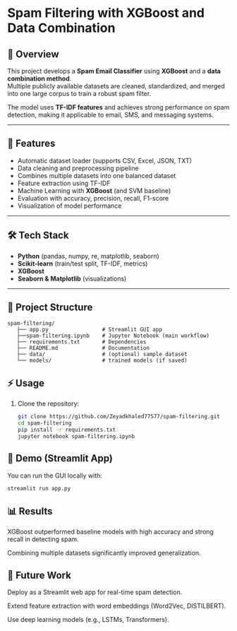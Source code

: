 # Spam Filtering with XGBoost and Data Combination

## 📖 Overview
This project develops a **Spam Email Classifier** using **XGBoost** and a **data combination method**.  
Multiple publicly available datasets are cleaned, standardized, and merged into one large corpus to train a robust spam filter.  

The model uses **TF-IDF features** and achieves strong performance on spam detection, making it applicable to email, SMS, and messaging systems.  

---

## 🚀 Features
- Automatic dataset loader (supports CSV, Excel, JSON, TXT)
- Data cleaning and preprocessing pipeline
- Combines multiple datasets into one balanced dataset
- Feature extraction using TF-IDF
- Machine Learning with **XGBoost** (and SVM baseline)
- Evaluation with accuracy, precision, recall, F1-score
- Visualization of model performance

---

## 🛠️ Tech Stack
- **Python** (pandas, numpy, re, matplotlib, seaborn)
- **Scikit-learn** (train/test split, TF-IDF, metrics)
- **XGBoost**
- **Seaborn & Matplotlib** (visualizations)

---

## 📂 Project Structure
```
spam-filtering/
   ├── app.py                 # Streamlit GUI app
   ├──spam-filtering.ipynb    # Jupyter Notebook (main workflow)
   ├── requirements.txt       # Dependencies
   ├── README.md              # Documentation
   ├── data/                  # (optional) sample dataset
   └── models/                # trained models (if saved)
```
## ⚡ Usage
1. Clone the repository:
   ```bash
   git clone https://github.com/Zeyadkhaled77577/spam-filtering.git
   cd spam-filtering
   pip install -r requirements.txt
   jupyter notebook spam-filtering.ipynb
   ```
## 🎯 Demo (Streamlit App)

You can run the GUI locally with:

```bash
streamlit run app.py
```
## 📊 Results

XGBoost outperformed baseline models with high accuracy and strong recall in detecting spam.

Combining multiple datasets significantly improved generalization.

## 🔮 Future Work

Deploy as a Streamlit web app for real-time spam detection.

Extend feature extraction with word embeddings (Word2Vec, DISTILBERT).

Use deep learning models (e.g., LSTMs, Transformers).
